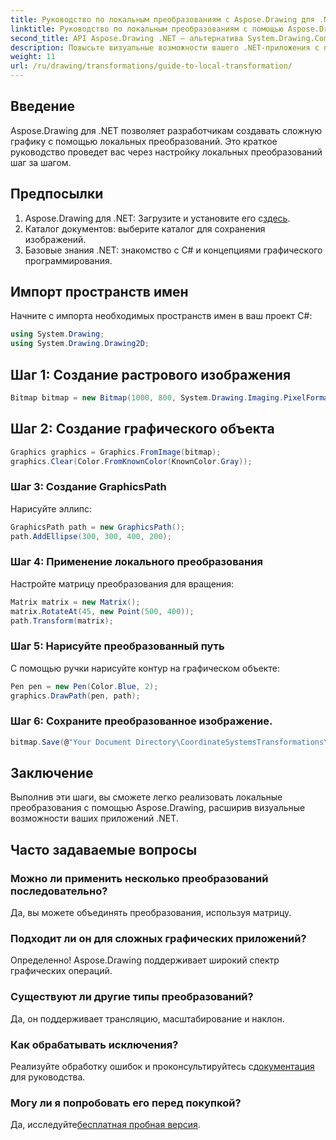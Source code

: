 ```yaml
---
title: Руководство по локальным преобразованиям с Aspose.Drawing для .NET
linktitle: Руководство по локальным преобразованиям с помощью Aspose.Drawing
second_title: API Aspose.Drawing .NET — альтернатива System.Drawing.Common
description: Повысьте визуальные возможности вашего .NET-приложения с помощью локальных преобразований с помощью Aspose.Drawing. Это всеобъемлющее руководство проведет вас через процесс создания потрясающей графики с помощью применения матриц преобразования.
weight: 11
url: /ru/drawing/transformations/guide-to-local-transformation/
---
```

## Введение

Aspose.Drawing для .NET позволяет разработчикам создавать сложную графику с помощью локальных преобразований. Это краткое руководство проведет вас через настройку локальных преобразований шаг за шагом.

## Предпосылки

1.  Aspose.Drawing для .NET: Загрузите и установите его с[здесь](https://releases.aspose.com/drawing/net/).
2. Каталог документов: выберите каталог для сохранения изображений.
3. Базовые знания .NET: знакомство с C# и концепциями графического программирования.

## Импорт пространств имен

Начните с импорта необходимых пространств имен в ваш проект C#:

```csharp
using System.Drawing;
using System.Drawing.Drawing2D;
```

## Шаг 1: Создание растрового изображения

```csharp
Bitmap bitmap = new Bitmap(1000, 800, System.Drawing.Imaging.PixelFormat.Format32bppPArgb);
```

## Шаг 2: Создание графического объекта

```csharp
Graphics graphics = Graphics.FromImage(bitmap);
graphics.Clear(Color.FromKnownColor(KnownColor.Gray));
```

### Шаг 3: Создание GraphicsPath

Нарисуйте эллипс:

```csharp
GraphicsPath path = new GraphicsPath();
path.AddEllipse(300, 300, 400, 200);
```

### Шаг 4: Применение локального преобразования

Настройте матрицу преобразования для вращения:

```csharp
Matrix matrix = new Matrix();
matrix.RotateAt(45, new Point(500, 400));
path.Transform(matrix);
```

### Шаг 5: Нарисуйте преобразованный путь

С помощью ручки нарисуйте контур на графическом объекте:

```csharp
Pen pen = new Pen(Color.Blue, 2);
graphics.DrawPath(pen, path);
```

### Шаг 6: Сохраните преобразованное изображение.

```csharp
bitmap.Save(@"Your Document Directory\CoordinateSystemsTransformations\LocalTransformation_out.png");
```

## Заключение

Выполнив эти шаги, вы сможете легко реализовать локальные преобразования с помощью Aspose.Drawing, расширив визуальные возможности ваших приложений .NET.

## Часто задаваемые вопросы

### Можно ли применить несколько преобразований последовательно?  
Да, вы можете объединять преобразования, используя матрицу.

### Подходит ли он для сложных графических приложений?  
Определенно! Aspose.Drawing поддерживает широкий спектр графических операций.

### Существуют ли другие типы преобразований?  
Да, он поддерживает трансляцию, масштабирование и наклон.

### Как обрабатывать исключения?  
 Реализуйте обработку ошибок и проконсультируйтесь с[документация](https://reference.aspose.com/drawing/net/) для руководства.

### Могу ли я попробовать его перед покупкой?  
 Да, исследуйте[бесплатная пробная версия](https://releases.aspose.com/).